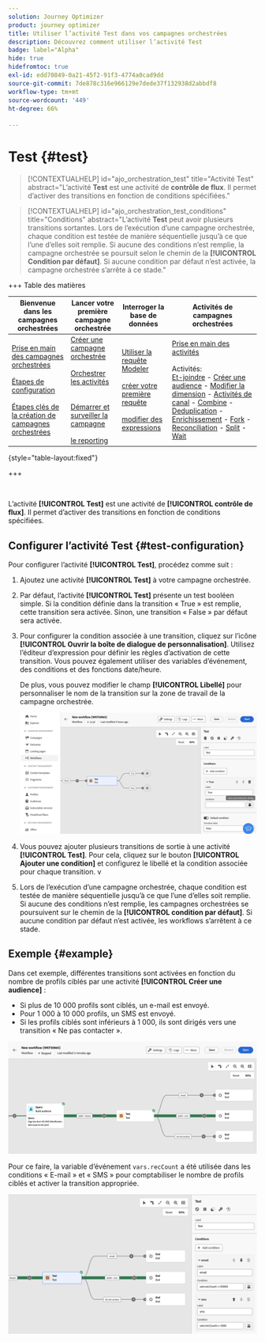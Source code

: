 ```yaml
---
solution: Journey Optimizer
product: journey optimizer
title: Utiliser l’activité Test dans vos campagnes orchestrées
description: Découvrez comment utiliser l’activité Test
badge: label="Alpha"
hide: true
hidefromtoc: true
exl-id: edd70849-0a21-45f2-91f3-4774a0cad9dd
source-git-commit: 7de878c316e966129e7dede37f132938d2abbdf8
workflow-type: tm+mt
source-wordcount: '449'
ht-degree: 66%

---
```


# Test {#test}

>[!CONTEXTUALHELP]
>id="ajo_orchestration_test"
>title="Activité Test"
>abstract="L’activité **Test** est une activité de **contrôle de flux**. Il permet d’activer des transitions en fonction de conditions spécifiées."

>[!CONTEXTUALHELP]
>id="ajo_orchestration_test_conditions"
>title="Conditions"
>abstract="L’activité **Test** peut avoir plusieurs transitions sortantes. Lors de l’exécution d’une campagne orchestrée, chaque condition est testée de manière séquentielle jusqu’à ce que l’une d’elles soit remplie. Si aucune des conditions n’est remplie, la campagne orchestrée se poursuit selon le chemin de la **[!UICONTROL Condition par défaut]**. Si aucune condition par défaut n’est activée, la campagne orchestrée s’arrête à ce stade."

+++ Table des matières

| Bienvenue dans les campagnes orchestrées | Lancer votre première campagne orchestrée | Interroger la base de données | Activités de campagnes orchestrées |
|---|---|---|---|
| [Prise en main des campagnes orchestrées](../gs-orchestrated-campaigns.md)<br/><br/>[Étapes de configuration](../configuration-steps.md)<br/><br/>[Étapes clés de la création de campagnes orchestrées](../gs-campaign-creation.md) | [Créer une campagne orchestrée](../create-orchestrated-campaign.md)<br/><br/>[Orchestrer les activités](../orchestrate-activities.md)<br/><br/><br/>[Démarrer et surveiller la campagne](../start-monitor-campaigns.md)<br/><br/>[le reporting](../reporting-campaigns.md) | [Utiliser la requête Modeler](../orchestrated-rule-builder.md)<br/><br/>[créer votre première requête](../build-query.md)<br/><br/>[modifier des expressions](../edit-expressions.md) | [Prise en main des activités](about-activities.md)<br/><br/>Activités:<br/>[Et-joindre](and-join.md) - [Créer une audience](build-audience.md) - [Modifier la dimension](change-dimension.md) - [Activités de canal](channels.md) - [Combine](combine.md) - [Deduplication](deduplication.md) - [Enrichissement](enrichment.md) - [Fork](fork.md) - [Reconciliation](reconciliation.md) - [Split](split.md) - [Wait](wait.md) |

{style="table-layout:fixed"}

+++

<br/>

L’activité **[!UICONTROL Test]** est une activité de **[!UICONTROL contrôle de flux]**. Il permet d’activer des transitions en fonction de conditions spécifiées.

## Configurer l’activité Test {#test-configuration}

Pour configurer l’activité **[!UICONTROL Test]**, procédez comme suit :

1. Ajoutez une activité **[!UICONTROL Test]** à votre campagne orchestrée.

1. Par défaut, l’activité **[!UICONTROL Test]** présente un test booléen simple. Si la condition définie dans la transition « True » est remplie, cette transition sera activée. Sinon, une transition « False » par défaut sera activée.

1. Pour configurer la condition associée à une transition, cliquez sur l’icône **[!UICONTROL Ouvrir la boîte de dialogue de personnalisation]**. Utilisez l’éditeur d’expression pour définir les règles d’activation de cette transition. Vous pouvez également utiliser des variables d’événement, des conditions et des fonctions date/heure.

   De plus, vous pouvez modifier le champ **[!UICONTROL Libellé]** pour personnaliser le nom de la transition sur la zone de travail de la campagne orchestrée.

   ![](../assets/workflow-test-default.png)

1. Vous pouvez ajouter plusieurs transitions de sortie à une activité **[!UICONTROL Test]**. Pour cela, cliquez sur le bouton **[!UICONTROL Ajouter une condition]** et configurez le libellé et la condition associée pour chaque transition.
v
1. Lors de l’exécution d’une campagne orchestrée, chaque condition est testée de manière séquentielle jusqu’à ce que l’une d’elles soit remplie. Si aucune des conditions n’est remplie, les campagnes orchestrées se poursuivent sur le chemin de la **[!UICONTROL condition par défaut]**. Si aucune condition par défaut n’est activée, les workflows s’arrêtent à ce stade.

## Exemple {#example}

Dans cet exemple, différentes transitions sont activées en fonction du nombre de profils ciblés par une activité **[!UICONTROL Créer une audience]** :

* Si plus de 10 000 profils sont ciblés, un e-mail est envoyé.
* Pour 1 000 à 10 000 profils, un SMS est envoyé.
* Si les profils ciblés sont inférieurs à 1 000, ils sont dirigés vers une transition « Ne pas contacter ».

![](../assets/workflow-test-example.png)

Pour ce faire, la variable d’événement `vars.recCount` a été utilisée dans les conditions « E-mail » et « SMS » pour comptabiliser le nombre de profils ciblés et activer la transition appropriée.

![](../assets/workflow-test-example-config.png)
